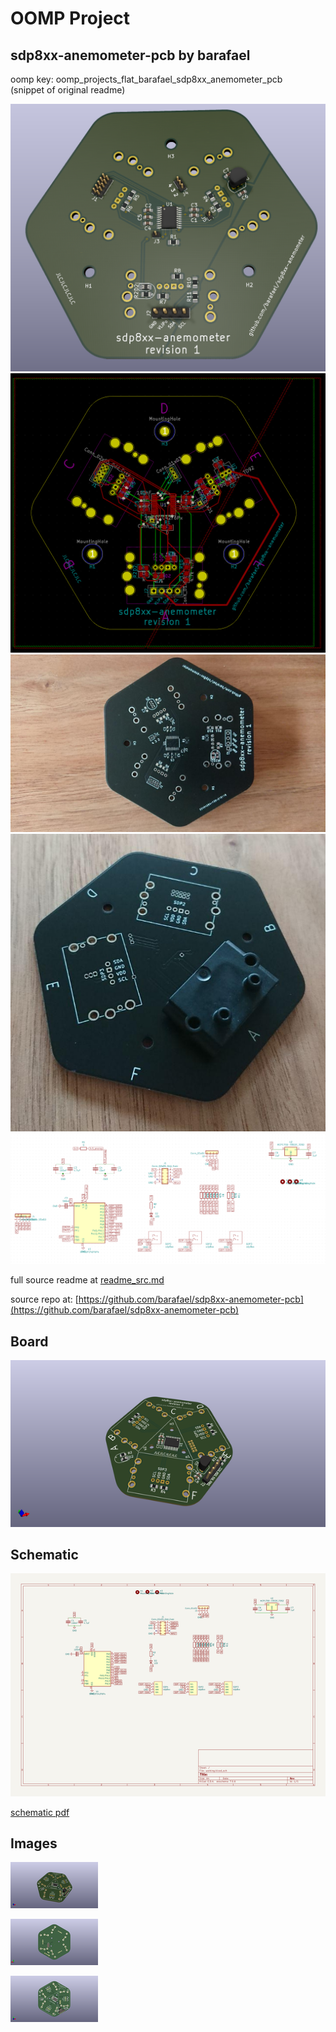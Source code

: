 # OOMP Project  
## sdp8xx-anemometer-pcb  by barafael  
  
oomp key: oomp_projects_flat_barafael_sdp8xx_anemometer_pcb  
(snippet of original readme)  
  
![board render](https://github.com/barafael/sdp8xx-anemometer-pcb/blob/main/board-render.png?raw=true)  
![layout.png](https://github.com/barafael/sdp8xx-anemometer-pcb/blob/main/layout.png?raw=true)  
![bottom view](https://github.com/barafael/sdp8xx-anemometer-pcb/blob/main/bottom.jpg?raw=true)  
![top view](https://github.com/barafael/sdp8xx-anemometer-pcb/blob/main/top.jpg?raw=true)  
![schematic](https://github.com/barafael/sdp8xx-anemometer-pcb/blob/main/schematic.png?raw=true)  
  
  
  
  full source readme at [readme_src.md](readme_src.md)  
  
source repo at: [https://github.com/barafael/sdp8xx-anemometer-pcb](https://github.com/barafael/sdp8xx-anemometer-pcb)  
## Board  
  
[![working_3d.png](working_3d_600.png)](working_3d.png)  
## Schematic  
  
[![working_schematic.png](working_schematic_600.png)](working_schematic.png)  
  
[schematic pdf](working_schematic.pdf)  
## Images  
  
[![working_3d.png](working_3d_140.png)](working_3d.png)  
  
[![working_3d_back.png](working_3d_back_140.png)](working_3d_back.png)  
  
[![working_3d_front.png](working_3d_front_140.png)](working_3d_front.png)  
